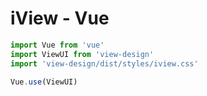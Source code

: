 # iView - Vue

```javascript
import Vue from 'vue'
import ViewUI from 'view-design'
import 'view-design/dist/styles/iview.css'

Vue.use(ViewUI)

```